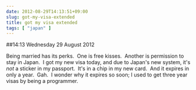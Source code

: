 ```yaml
---
date: 2012-08-29T14:13:51+09:00
slug: got-my-visa-extended
title: got my visa extended
tags: [ "japan" ]
---
```


##14:13 Wednesday 29 August 2012

Being married has its perks.  One is free kisses.  Another is permission to stay in Japan.  I got my new visa today, and due to Japan's new system, it's *not* a sticker in my passport.  It's in a chip in my new card.  And it expires in only a year.  Gah.  I wonder why it expires so soon; I used to get three year visas by being a programmer.
